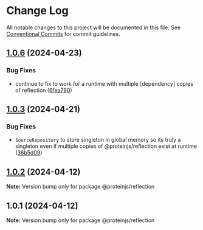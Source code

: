 # Change Log

All notable changes to this project will be documented in this file.
See [Conventional Commits](https://conventionalcommits.org) for commit guidelines.

## [1.0.6](https://github.com/proteinjs/reflection/compare/@proteinjs/reflection@1.0.5...@proteinjs/reflection@1.0.6) (2024-04-23)


### Bug Fixes

* continue to fix to work for a runtime with multiple [dependency] copies of reflection ([6fea790](https://github.com/proteinjs/reflection/commit/6fea79006a60bd2719272cd061e373d3cdba1c49))





## [1.0.3](https://github.com/proteinjs/reflection/compare/@proteinjs/reflection@1.0.2...@proteinjs/reflection@1.0.3) (2024-04-21)


### Bug Fixes

* `SourceRepository` to store singleton in global memory so its truly a singleton even if multiple copies of @proteinjs/reflection exist at runtime ([36b5d09](https://github.com/proteinjs/reflection/commit/36b5d09139d337550f68f694d10b94cfd3c8b317))





## [1.0.2](https://github.com/proteinjs/reflection/compare/@proteinjs/reflection@1.0.1...@proteinjs/reflection@1.0.2) (2024-04-12)

**Note:** Version bump only for package @proteinjs/reflection





## 1.0.1 (2024-04-12)

**Note:** Version bump only for package @proteinjs/reflection
